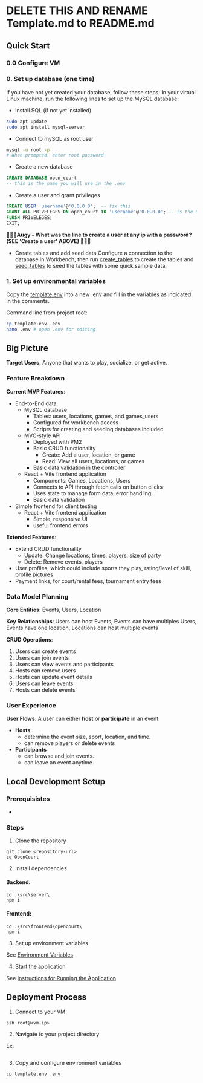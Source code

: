 # DELETE THIS AND RENAME Template.md to README.md

## Quick Start
### 0.0 Configure VM
### 0. Set up database (one time)
If you have not yet created your database, follow these steps:
In your virtual Linux machine, run the following lines to set up the MySQL database:
- install SQL (if not yet installed)
```bash
sudo apt update
sudo apt install mysql-server
```
- Connect to mySQL as root user
```bash
mysql -u root -p 
# When prompted, enter root password
```
- Create a new database
```sql
CREATE DATABASE open_court 
-- this is the name you will use in the .env 
```
- Create a user and grant privileges
```sql
CREATE USER 'username'@'0.0.0.0';  -- fix this
GRANT ALL PRIVELEGES ON open_court TO 'username'@'0.0.0.0'; -- is the 0.0.0.0 right?
FLUSH PRIVELEGES;
EXIT;
```
**🚩🚩🚩Augy - What was the line to create a user at any ip with a password? (SEE 'Create a user' ABOVE) 🚩🚩🚩**
- Create tables and add seed data
Configure a connection to the database in Workbench, then run [create_tables](./src/database/create_tables.sql) to create the tables and [seed_tables](./src/database/seed_tables.sql) to seed the tables with some quick sample data.

### 1. Set up environmental variables
Copy the [template.env](./template.env) into a new .env and fill in the variables as indicated in the comments.

Command line from project root:
```bash
cp template.env .env
nano .env # open .env for editing
```

## Big Picture

**Target Users**: Anyone that wants to play, socialize, or get active.

### Feature Breakdown

**Current MVP Features**: 
- End-to-End data
    - MySQL database
        - Tables: users, locations, games, and games_users
        - Configured for workbench access
        - Scripts for creating and seeding databases included
    - MVC-style API
        - Deployed with PM2
        - Basic CRUD functionality
            - Create: Add a user, location, or game
            - Read: View all users, locations, or games
        - Basic data validation in the controller
    - React + Vite frontend application 
        - Components: Games, Locations, Users
        - Connects to API through fetch calls on button clicks
        - Uses state to manage form data, error handling
        - Basic data validation
- Simple frontend for client testing
    - React + Vite frontend application
        - Simple, responsive UI
        - useful frontend errors

**Extended Features**: 
- Extend CRUD functionality
    - Update: Change locations, times, players, size of party
    - Delete: Remove events, players
- User profiles, which could include sports they play, rating/level of skill, profile pictures
- Payment links, for court/rental fees, tournament entry fees

### Data Model Planning
**Core Entities**: Events, Users, Location

**Key Relationships**: Users can host Events, Events can have multiples Users, Events have one location, Locations can host multiple events

**CRUD Operations**:
1. Users can create events
2. Users can join events
3. Users can view events and participants
4. Hosts can remove users
5. Hosts can update event details
6. Users can leave events
7. Hosts can delete events

### User Experience

**User Flows**:
A user can either **host** or **participate** in an event. 
- **Hosts**
    - determine the event size, sport, location, and time.
    - can remove players or delete events
- **Participants**
    - can browse and join events.
    - can leave an event anytime.

## Local Development Setup
### Prerequisistes
- 

### Steps
1. Clone the repository
```
git clone <repository-url>
cd OpenCourt
```

2. Install dependencies

#### Backend:
```
cd .\src\server\
npm i
```

#### Frontend:
```
cd .\src\frontend\opencourt\
npm i
```

3. Set up environment variables

See [Environment Variables](#environment-variables)

4. Start the application

See [Instructions for Running the Application](#instructions-for-running-the-application)


## Deployment Process
1. Connect to your VM
```
ssh root@<vm-ip>
```
2. Navigate to your project directory

Ex. 
```cd projects/OpenCourt
```


3. Copy and configure environment variables
```
cp template.env .env